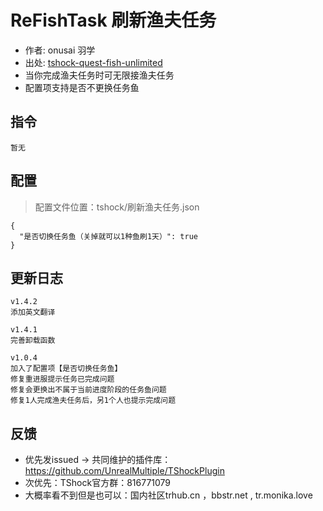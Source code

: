 # ReFishTask 刷新渔夫任务

- 作者: onusai 羽学
- 出处: [tshock-quest-fish-unlimited](https://github.com/onusai/tshock-quest-fish-unlimited)
- 当你完成渔夫任务时可无限接渔夫任务
- 配置项支持是否不更换任务鱼


## 指令
```
暂无
```

## 配置
> 配置文件位置：tshock/刷新渔夫任务.json
```json5
{
  "是否切换任务鱼（关掉就可以1种鱼刷1天）": true
}
```

## 更新日志
```
v1.4.2
添加英文翻译

v1.4.1
完善卸载函数

v1.0.4
加入了配置项【是否切换任务鱼】
修复重进服提示任务已完成问题
修复会更换出不属于当前进度阶段的任务鱼问题
修复1人完成渔夫任务后，另1个人也提示完成问题
```


## 反馈
- 优先发issued -> 共同维护的插件库：https://github.com/UnrealMultiple/TShockPlugin
- 次优先：TShock官方群：816771079
- 大概率看不到但是也可以：国内社区trhub.cn ，bbstr.net , tr.monika.love